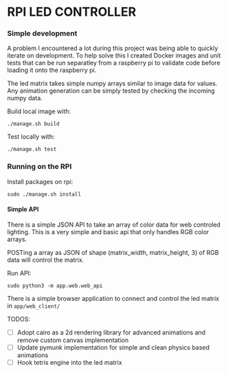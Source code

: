 # RPI LED CONTROLLER


### Simple development

A problem I encountered a lot during this project was being able to quickly iterate on development.
To help solve this I created Docker images and unit tests that can be run separatley from a raspberry pi
to validate code before loading it onto the raspberry pi.

The led matrix takes simple numpy arrays similar to image data for values. Any animation generation can be simply tested by checking the incoming numpy data.

Build local image with:
```
./manage.sh build
```

Test locally with:
```
./manage.sh test
```


### Running on the RPI

Install packages on rpi:
```
sudo ./manage.sh install
```

#### Simple API

There is a simple JSON API to take an array of color data for web controled lighting.
This is a very simple and basic api that only handles RGB color arrays.

POSTing a array as JSON of shape (matrix_width, matrix_height, 3) of RGB data will control the matrix.

Run API:
```
sudo python3 -m app.web.web_api
```

There is a simple browser application to connect and control the led matrix in `app/web_client/`


TODOS:

- [ ] Adopt cairo as a 2d rendering library for advanced animations and remove custom canvas implementation
- [ ] Update pymunk implementation for simple and clean physics based animations
- [ ] Hook tetris engine into the led matrix
